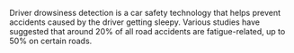 Driver drowsiness detection is a car safety technology that helps prevent accidents caused by
the driver getting sleepy. Various studies have suggested that around 20% of all road accidents
are fatigue-related, up to 50% on certain roads.

